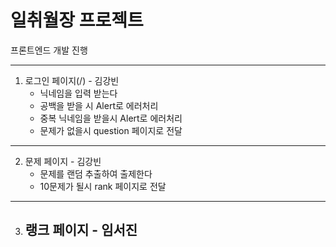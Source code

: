 # 일취월장 프로젝트

프론트엔드 개발 진행

---
1. 로그인 페이지(/) - 김강빈
    - 닉네임을 입력 받는다 
    - 공백을 받을 시 Alert로 에러처리 
    - 중복 닉네임을 받을시 Alert로 에러처리 
    - 문제가 없을시 question 페이지로 전달
---
2. 문제 페이지 - 김강빈
    - 문제를 랜덤 추출하여 출제한다
    - 10문제가 될시 rank 페이지로 전달
---
3. 랭크 페이지 - 임서진
    - 